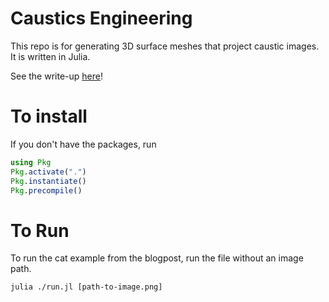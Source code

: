 # Caustics Engineering

This repo is for generating 3D surface meshes that project caustic images. It is written in Julia.

See the write-up [here](https://mattferraro.dev/posts/caustics-engineering)!

# To install
If you don't have the packages, run
```julia
using Pkg
Pkg.activate(".")
Pkg.instantiate()
Pkg.precompile() 
```

# To Run

To run the cat example from the blogpost, run the file without an image path.

```
julia ./run.jl [path-to-image.png]
```

